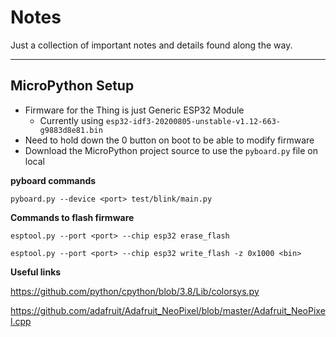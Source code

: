 # Notes

Just a collection of important notes and details found along the way.

---

## MicroPython Setup

- Firmware for the Thing is just Generic ESP32 Module
  - Currently using `esp32-idf3-20200805-unstable-v1.12-663-g9883d8e81.bin`
- Need to hold down the 0 button on boot to be able to modify firmware
- Download the MicroPython project source to use the `pyboard.py` file on local

**pyboard commands**

`pyboard.py --device <port> test/blink/main.py`

**Commands to flash firmware**

`esptool.py --port <port> --chip esp32 erase_flash`

`esptool.py --port <port> --chip esp32 write_flash -z 0x1000 <bin>`

**Useful links**

https://github.com/python/cpython/blob/3.8/Lib/colorsys.py

https://github.com/adafruit/Adafruit_NeoPixel/blob/master/Adafruit_NeoPixel.cpp
